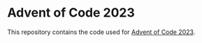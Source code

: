 # Advent of Code 2023
This repository contains the code used for [Advent of Code 2023](https://adventofcode.com/2023).
